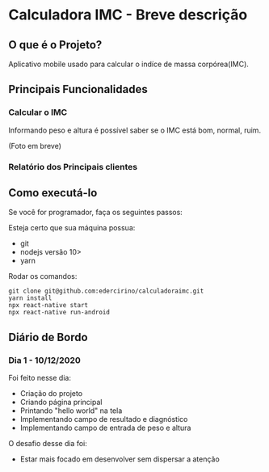 # Calculadora IMC - Breve descrição

## O que é o Projeto?

Aplicativo mobile usado para calcular o indíce de massa corpórea(IMC).

## Principais Funcionalidades

### Calcular o IMC

Informando peso e altura é possível saber se o IMC está bom, normal, ruim.

(Foto em breve)

### Relatório dos Principais clientes

## Como executá-lo

Se você for programador, faça os seguintes passos: 

Esteja certo que sua máquina possua:
 * git
 * nodejs versão 10>
 * yarn
  
Rodar os comandos:
```
git clone git@github.com:edercirino/calculadoraimc.git
yarn install
npx react-native start
npx react-native run-android
```

## Diário de Bordo

### Dia 1 - 10/12/2020

Foi feito nesse dia:

* Criação do projeto
* Criando página principal
* Printando "hello world" na tela
* Implementando campo de resultado e diagnóstico
* Implementando campo de entrada de peso e altura

O desafio desse dia foi:

* Estar mais focado em desenvolver sem dispersar a atenção
